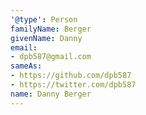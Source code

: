 ```yaml
---
'@type': Person
familyName: Berger
givenName: Danny
email:
- dpb587@gmail.com
sameAs:
- https://github.com/dpb587
- https://twitter.com/dpb587
name: Danny Berger
---
```

